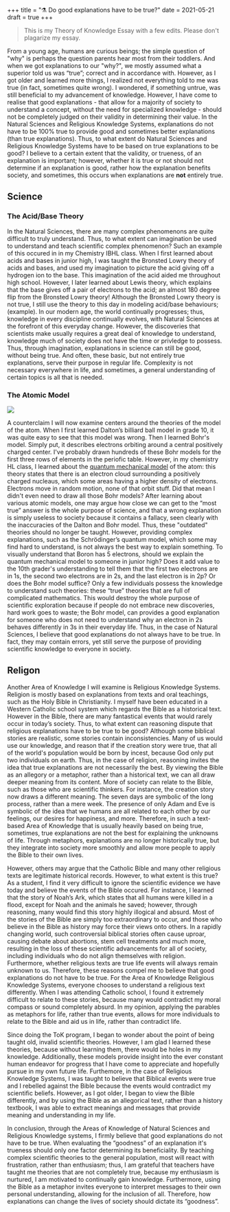 +++
title = "⚗️ Do good explanations have to be true?"
date = 2021-05-21
draft = true
+++

> This is my Theory of Knowledge Essay with a few edits. Please don't plagarize my essay.

From a young age, humans are curious beings; the simple question of "why" is perhaps the question parents hear most from their toddlers. And when we got explanations to our "why?", we mostly assumed what a superior told us was “true”; correct and in accordance with. However, as I got older and learned more things, I realized not everything told to me was true (in fact, sometimes quite wrong). I wondered, if something untrue, was still beneficial to my advancement of knowledge. However, I have come to realise that good explanations - that allow for a majority of society to understand a concept, without the need for specialized knowledge - should not be completely judged on their validity in determining their value. In the Natural Sciences and Religious Knowledge Systems, explanations do not have to be 100% true to provide good and sometimes better explanations (than true explanations). Thus, to what extent do Natural Sciences and Religious Knowledge Systems have to be based on true explanations to be good? I believe to a certain extent that the validity, or trueness, of an explanation is important; however, whether it is true or not should not determine if an explanation is good, rather how the explanation benefits society, and sometimes, this occurs when explanations are **not** entirely true. 

## Science
### The Acid/Base Theory
In the Natural Sciences, there are many complex phenomenons are quite difficult to truly understand. Thus, to what extent can imagination be used to understand and teach scientific complex phenomenon? Such an example of this occured in in my Chemistry IBHL class. When I first learned about acids and bases in junior high, I was taught the Bronsted Lowry theory of acids and bases, and used my imagination to picture the acid giving off a hydrogen ion to the base. This imagination of the acid aided me throughout high school. However, I later learned about Lewis theory, which explains that the base gives off a pair of electrons to the acid; an almost 180 degree flip from the Bronsted Lowry theory! Although the Bronsted Lowry theory is not true, I still use the theory to this day in modeling acid/base behaviours; (example). In our modern age, the world continually progresses; thus, knowledge in every discipline continually evolves, with Natural Sciences at the forefront of this everyday change. However, the discoveries that scientists make usually requires a great deal of knowledge to understand, knowledge much of society does not have the time or privledge to possess. Thus, through imagination, explanations in science can still be good, without being true. And often, these basic, but not entirely true explanations, serve their purpose in regular life. Complexity is not necessary everywhere in life, and sometimes, a general understanding of certain topics is all that is needed. 

### The Atomic Model
<img src="/res/bohr-quantum.jpg">

A counterclaim I will now examine centers around the theories of the model of the atom. When I first learned Dalton’s billiard ball model in grade 10, it was quite easy to see that this model was wrong. Then I learned Bohr's model. Simply put, it describes electrons orbiting around a central positively charged center. I've probably drawn hundreds of these Bohr models for the first three rows of elements in the periofic table. However, in my chemistry HL class, I learned about the [quantum mechanical model](https://www.khanacademy.org/science/physics/quantum-physics/quantum-numbers-and-orbitals/v/quantum-numbers-for-the-first-four-shells) of the atom: this theory states that there is an electron cloud surrounding a positively charged nucleaus, which some areas having a higher density of electrons. Electrons move in random motion, none of that orbit stuff. Did that mean I didn't even need to draw all those Bohr models? After learning about various atomic models, one may argue how close we can get to the “most true” answer is the whole purpose of science, and that a wrong explanation is simply useless to society because it contains a fallacy, seen clearly with the inaccuracies of the Dalton and Bohr model. Thus, these "outdated" theories should no longer be taught. However, providing complex explanations, such as the Schrödinger’s quantum model, which some may find hard to understand, is not always the best way to explain something. To visually understand that Boron has 5 electrons, should we explain the quantum mechanical model to someone in junior high? Does it add value to the 10th grader's understanding to tell them that the first two electrons are in 1s, the second two electrons are in 2s, and the last electron is in 2p? Or does the Bohr model suffice? Only a few individuals possess the knowledge to understand such theories: these “true” theories that are full of complicated mathematics. This would destroy the whole purpose of scientific exploration because if people do not embrace new discoveries, hard work goes to waste; the Bohr model, can provides a good explanation for someone who does not need to understand why an electron in 2s behaves differently in 3s in their everyday life. Thus, in the case of Natural Sciences, I believe that good explanations do not always have to be true. In fact, they may contain errors, yet still serve the purpose of providing scientific knowledge to everyone in society. 

## Religon
Another Area of Knowledge I will examine is Religious Knowledge Systems. Religion is mostly based on explanations from texts and oral teachings, such as the Holy Bible in Christianity. I myself have been educated in a Western Catholic school system which regards the Bible as a historical text. However in the Bible, there are many fantastical events that would rarely occur in today’s society. Thus, to what extent can reasoning dispute that religious explanations have to be true to be good?  Although some biblical stories are realistic, some stories contain  inconsistencies. Many of us would use our knowledge, and reason that if the creation story were true, that all of the world's population would be born by incest, because God only put two individuals on earth. Thus, in the case of religion, reasoning invites the idea that true explanations are not necessarily the best. By viewing the Bible as an allegory or a metaphor, rather than a historical text, we can all draw deeper meaning from its content. More of society can relate to the Bible, such as those who are scientific thinkers. For instance, the creation story now draws a different meaning. The seven days are symbolic of the long process, rather than a mere week. The presence of only Adam and Eve is symbolic of the idea that we humans are all related to each other by our feelings, our desires for happiness, and more. Therefore, in such a text-based Area of Knowledge that is usually heavily based on being true, sometimes, true explanations are not the best for explaining the unknowns of life. Through metaphors, explanations are no longer historically true, but they integrate into society more smoothly and allow more people to apply the Bible to their own lives. 

However, others may argue that the Catholic Bible and many other religious texts are legitimate historical records. However, to what extent is this true? As a student, I find it very difficult to ignore the scientific evidence we have today and believe the events of the Bible occured. For instance, I learned that the story of Noah’s Ark, which states that all humans were killed in a flood, except for Noah and the animals he saved; however, through reasoning, many would find this story highly illogical and absurd. Most of the stories of the Bible are simply too extraordinary to occur, and those who believe in the Bible as history may force their views onto others. In a rapidly changing world, such controversial biblical stories often cause uproar, causing debate about abortions, stem cell treatments and much more, resulting in the loss of these scientific advancements for all of society, including individuals who do not align themselves with religion. Furthermore, whether religious texts are true life events will always remain unknown to us. Therefore, these reasons compel me to believe that good explanations do not have to be true. For the Area of Knowledge Religious Knowledge Systems, everyone chooses to understand a religious text differently. When I was attending Catholic school, I found it extremely difficult to relate to these stories, because many would contradict my moral compass or sound completely absurd. In my opinion, applying the parables as metaphors for life, rather than true events, allows for more individuals to relate to the Bible  and aid us in life, rather than contradict life.  
 
Since doing the ToK program, I began to wonder about the point of being taught old, invalid scientific theories. However, I am glad I learned these theories, because without learning them, there would be holes in my knowledge. Additionally, these models provide insight into the ever constant human endeavor for progress that I have come to appreciate and hopefully pursue in my own future life. Furthemore, in the case of Religious Knowledge Systems, I was taught to believe that Biblical events were true and I rebelled against the Bible because the events would contradict my scientific beliefs. However, as I got older, I began to view the Bible differently, and by using the Bible as an allegorical text, rather than a history textbook, I was able to extract meanings and messages that provide meaning and understanding in my life. 

In conclusion, through the Areas of Knowledge of Natural Sciences and Religious Knowledge systems, I firmly believe that good explanations do not have to be true. When evaluating the “goodness” of an explanation it's trueness should only one factor determining its beneficiality. By teaching complex scientific theories to the general population, most will react with frustration, rather than enthusiasm; thus, I am grateful that teachers have taught me theories that are not completely true, because my enthusiasm is nurtured, I am motivated to continually gain knowledge. Furthermore, using the Bible as a metaphor invites everyone to interpret messages to their own personal understanding, allowing for the inclusion of all. Therefore, how explanations can change the lives of society should dictate its “goodness”. 